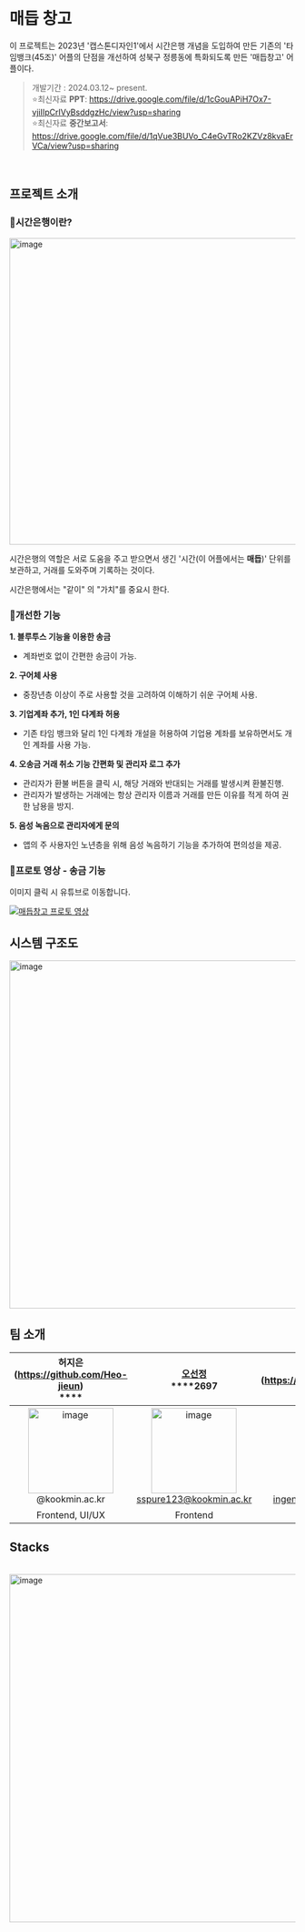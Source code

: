  
# 매듭 창고
 
이 프로젝트는 2023년 '캡스톤디자인1'에서 시간은행 개념을 도입하여 만든 기존의 '타임뱅크(45조)' 어플의 단점을 개선하여 성북구 정릉동에 특화되도록 만든 '매듭창고' 어플이다.

> 개발기간 : 2024.03.12~ present.  
> ⭐최신자료 **PPT**: https://drive.google.com/file/d/1cGouAPiH7Ox7-vjiIIpCrIVyBsddgzHc/view?usp=sharing   
> ⭐최신자료 **중간보고서**: https://drive.google.com/file/d/1qVue3BUVo_C4eGvTRo2KZVz8kvaErVCa/view?usp=sharing   


<br>

## 프로젝트 소개
### 📌시간은행이란?
<img width="539" alt="image" src="https://github.com/Heo-jieun/read_me_clone/assets/65994153/d1f0abd1-b9e1-4949-892f-23711ad70cd6">

시간은행의 역할은 서로 도움을 주고 받으면서 생긴 '시간(이 어플에서는 **매듭**)' 단위를 보관하고, 거래를 도와주며 기록하는 것이다.  

시간은행에서는 "같이" 의 "가치"를 중요시 한다.  
  
### 📌개선한 기능

**1. 블루투스 기능을 이용한 송금**
  - 계좌번호 없이 간편한 송금이 가능.
   
**2. 구어체 사용**
 - 중장년층 이상이 주로 사용할 것을 고려하여 이해하기 쉬운 구어체 사용.
   
**3. 기업계좌 추가, 1인 다계좌 허용**
 - 기존 타임 뱅크와 달리 1인 다계좌 개설을 허용하여 기업용 계좌를 보유하면서도 개인 계좌를 사용 가능.

**4. 오송금 거래 취소 기능 간편화 및 관리자 로그 추가**
 - 관리자가 환불 버튼을 클릭 시, 해당 거래와 반대되는 거래를 발생시켜 환불진행.
 - 관리자가 발생하는 거래에는 항상 관리자 이름과 거래를 만든 이유를 적게 하여 권한 남용을 방지.

**5. 음성 녹음으로 관리자에게 문의**
 - 앱의 주 사용자인 노년층을 위해 음성 녹음하기 기능을 추가하여 편의성을 제공.




### 📌프로토 영상 - 송금 기능
이미지 클릭 시 유튜브로 이동합니다.  

[![매듭창고 프로토 영상](https://github.com/kookmin-sw/capstone-2024-45/assets/102743371/a054e323-09b8-4c05-b41d-4a380d6116d4)](https://www.youtube.com/watch?v=fODQUL5DCpY)




## 시스템 구조도
 
<img width="612" alt="image" src="https://github.com/kookmin-sw/capstone-2024-45/assets/102743371/267d0e05-d15c-4b31-a7c0-4f54f50832d3">



## 팀 소개

|허지은(https://github.com/Heo-jieun)<br>****|[오선정](https://github.com/sunJ0120)<br>****2697|송수인(https://github.com/IngenieurSong)<br>****3086|윤서영(https://github.com/ytjdud)<br>****0153|
|:---:|:---:|:---:|:---:|
|<img width="150" alt="image" src="https://github.com/kookmin-sw/capstone-2024-45/assets/134828984/66fe635e-2b51-4808-940e-43b92556c078"><br>@kookmin.ac.kr|<img width="150" alt="image" src="https://github.com/kookmin-sw/capstone-2024-45/assets/134828984/d9f07e6b-d2db-471b-afd5-7c9a56e16b17"><br>sspure123@kookmin.ac.kr|<img width="150" alt="image" src="https://github.com/kookmin-sw/capstone-2024-45/assets/134828984/66fe635e-2b51-4808-940e-43b92556c078"><br>ingenieur_song@kookmin.ac.kr|><img width="150" alt="image" src="https://github.com/kookmin-sw/capstone-2024-45/assets/134828984/d21dd72a-fa63-4cab-bc35-b06b32f2c7dd"><br>ytjdud01@kookmin.ac.kr|
|Frontend, UI/UX|Frontend|Frontend, UI/UX|Backend|Backend|


## Stacks 

<br>
<img width="612" alt="image" src="https://github.com/Heo-jieun/read_me_clone/assets/65994153/73b6cf80-cd96-46a5-91d3-d9084bb5cd74">
<br>

<br>

<!-- <div align=center> 
 <img src="https://img.shields.io/badge/DART-339AF0?style=for-the-badge&logo=DART&logoColor=white">
 <img src="https://img.shields.io/badge/Android%20Studio-3DDC84.svg?style=for-the-badge&logo=android-studio&logoColor=white">
 <img src="https://img.shields.io/badge/figma-%23F24E1E.svg?style=for-the-badge&logo=figma&logoColor=white">
 <img src="https://img.shields.io/badge/flutter-02569B?style=for-the-badge&logo=flutter&logoColor=white">
 <br>
 
 
 <img src="https://img.shields.io/badge/Visual%20Studio%20Code-0078d7.svg?style=for-the-badge&logo=visual-studio-code&logoColor=white">
 <img src="https://img.shields.io/badge/flask-000000?style=for-the-badge&logo=flask&logoColor=white">
 <img src="https://img.shields.io/badge/Spring-6DB33F?style=flat-square&logo=Spring&logoColor=white"/>
 <img src="https://img.shields.io/badge/django-092E20?style=flat-square&logo=django&logoColor=white"/>
 <img src="https://img.shields.io/badge/MySQL-4479A1?style=flat-square&logo=MySQL&logoColor=white"/>
 <br>
 
 <img src="https://img.shields.io/badge/github-181717?style=for-the-badge&logo=github&logoColor=white">
 <img src="https://img.shields.io/badge/git-F05032?style=for-the-badge&logo=git&logoColor=white">
 <br>
 
 <img src="https://img.shields.io/badge/Notion-%23000000.svg?style=for-the-badge&logo=notion&logoColor=white">
 <img src="https://img.shields.io/badge/Discord-%235865F2.svg?style=for-the-badge&logo=discord&logoColor=white">
 <img src="https://img.shields.io/badge/Slack-4A154B?style=for-the-badge&logo=slack&logoColor=white">
</div> -->

